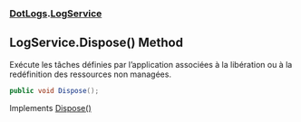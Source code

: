 ### [DotLogs](DotLogs.md 'DotLogs').[LogService](DotLogs.LogService.md 'DotLogs\.LogService')

## LogService\.Dispose\(\) Method

Exécute les tâches définies par l’application associées à la libération ou à la redéfinition des ressources non managées\.

```csharp
public void Dispose();
```

Implements [Dispose\(\)](https://learn.microsoft.com/en-us/dotnet/api/system.idisposable.dispose 'System\.IDisposable\.Dispose')